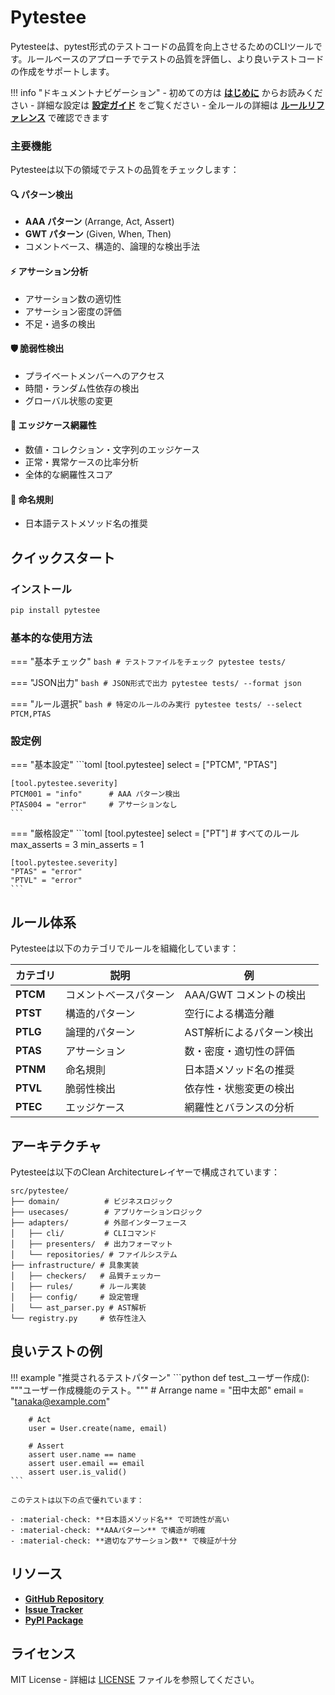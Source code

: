 # Pytestee

Pytesteeは、pytest形式のテストコードの品質を向上させるためのCLIツールです。ルールベースのアプローチでテストの品質を評価し、より良いテストコードの作成をサポートします。

!!! info "ドキュメントナビゲーション"
    - 初めての方は **[はじめに](getting-started.md)** からお読みください
    - 詳細な設定は **[設定ガイド](configuration.md)** をご覧ください
    - 全ルールの詳細は **[ルールリファレンス](rules.md)** で確認できます

### 主要機能

Pytesteeは以下の領域でテストの品質をチェックします：

#### 🔍 パターン検出
- **AAA パターン** (Arrange, Act, Assert)
- **GWT パターン** (Given, When, Then)
- コメントベース、構造的、論理的な検出手法

#### ⚡ アサーション分析
- アサーション数の適切性
- アサーション密度の評価
- 不足・過多の検出

#### 🛡️ 脆弱性検出
- プライベートメンバーへのアクセス
- 時間・ランダム性依存の検出
- グローバル状態の変更

#### 🎯 エッジケース網羅性
- 数値・コレクション・文字列のエッジケース
- 正常・異常ケースの比率分析
- 全体的な網羅性スコア

#### 📝 命名規則
- 日本語テストメソッド名の推奨

## クイックスタート

### インストール
```bash
pip install pytestee
```

### 基本的な使用方法

=== "基本チェック"
    ```bash
    # テストファイルをチェック
    pytestee tests/
    ```

=== "JSON出力"
    ```bash
    # JSON形式で出力
    pytestee tests/ --format json
    ```

=== "ルール選択"
    ```bash
    # 特定のルールのみ実行
    pytestee tests/ --select PTCM,PTAS
    ```

### 設定例

=== "基本設定"
    ```toml
    [tool.pytestee]
    select = ["PTCM", "PTAS"]
    
    [tool.pytestee.severity]
    PTCM001 = "info"      # AAA パターン検出
    PTAS004 = "error"     # アサーションなし
    ```

=== "厳格設定"
    ```toml
    [tool.pytestee]
    select = ["PT"]  # すべてのルール
    max_asserts = 3
    min_asserts = 1
    
    [tool.pytestee.severity]
    "PTAS" = "error"
    "PTVL" = "error"
    ```

## ルール体系

Pytesteeは以下のカテゴリでルールを組織化しています：

| カテゴリ | 説明 | 例 |
|---------|------|----| 
| **PTCM** | コメントベースパターン | AAA/GWT コメントの検出 |
| **PTST** | 構造的パターン | 空行による構造分離 |
| **PTLG** | 論理的パターン | AST解析によるパターン検出 |
| **PTAS** | アサーション | 数・密度・適切性の評価 |
| **PTNM** | 命名規則 | 日本語メソッド名の推奨 |
| **PTVL** | 脆弱性検出 | 依存性・状態変更の検出 |
| **PTEC** | エッジケース | 網羅性とバランスの分析 |

## アーキテクチャ

Pytesteeは以下のClean Architectureレイヤーで構成されています：

```
src/pytestee/
├── domain/          # ビジネスロジック
├── usecases/        # アプリケーションロジック
├── adapters/        # 外部インターフェース
│   ├── cli/         # CLIコマンド
│   ├── presenters/  # 出力フォーマット
│   └── repositories/ # ファイルシステム
├── infrastructure/ # 具象実装
│   ├── checkers/   # 品質チェッカー
│   ├── rules/      # ルール実装
│   ├── config/     # 設定管理
│   └── ast_parser.py # AST解析
└── registry.py     # 依存性注入
```

## 良いテストの例

!!! example "推奨されるテストパターン"
    ```python
    def test_ユーザー作成():
        """ユーザー作成機能のテスト。"""
        # Arrange
        name = "田中太郎"
        email = "tanaka@example.com"
        
        # Act
        user = User.create(name, email)
        
        # Assert
        assert user.name == name
        assert user.email == email
        assert user.is_valid()
    ```

    このテストは以下の点で優れています：
    
    - :material-check: **日本語メソッド名** で可読性が高い
    - :material-check: **AAAパターン** で構造が明確
    - :material-check: **適切なアサーション数** で検証が十分

## リソース

- **[GitHub Repository](https://github.com/mmocchi/pytestee)**
- **[Issue Tracker](https://github.com/mmocchi/pytestee/issues)**
- **[PyPI Package](https://pypi.org/project/pytestee/)**

## ライセンス

MIT License - 詳細は [LICENSE](../LICENSE) ファイルを参照してください。